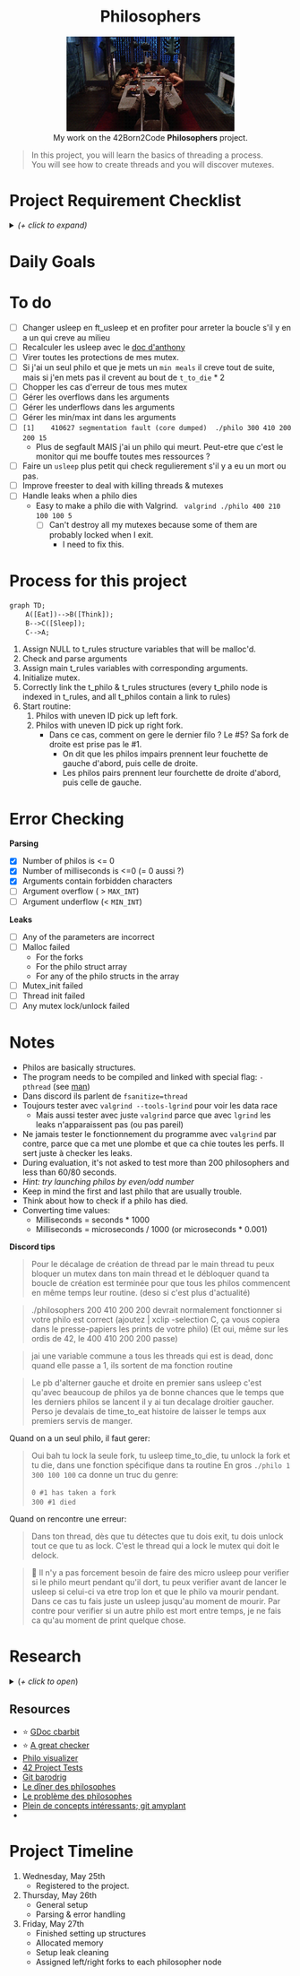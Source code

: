 <h1 align="center">Philosophers</h1>
<p align="center">
<img src="img/header.gif" width="300px" alt="beetlejuice table gif"><br />
My work on the 42Born2Code <b>Philosophers</b> project.
</p>

> In this project, you will learn the basics of threading a process.  
You will see how to create threads and you will discover mutexes.

# Project Requirement Checklist

<details>
<summary><i>(+ click to expand)</i></summary>

- [ ] Compile project using `cc`
- [ ] Global variables are forbidden
- [ ] Program should take the following arguments : `number_of_philosophers die_t eat_t sleep_t
  [number_of_times_each_philosopher_must_eat]`
  - `number_of_philosophers`: The number of philosophers and also the number
    of forks.
  - `die_t` (in milliseconds): If a philosopher didn’t start eating die_t milliseconds since the beginning of their last meal or the beginning of the simulation, they die.
  - `eat_t` (in milliseconds): The time it takes for a philosopher to eat. During that time, they will need to hold two forks.
  - `sleep_t` (in milliseconds): The time a philosopher will spend sleeping.
  - `number_of_times_each_philosopher_must_eat` (_optional argument_): If all philosophers have eaten at least `number_of_times_each_philosopher_must_eat` times, the simulation stops. If not specified, the simulation stops when a philosopher dies.
- [ ] Each philosopher has a number ranging from 1 to `number_of_philosophers`.
- [ ] Philosopher `number 1` sits next to philosopher number `number_of_philosophers`. Any other philosopher number `N` sits between philosopher number `N - 1` and philosopher number `N + 1`.

**General rules**

- The philosophers alternatively eat, think, or sleep.
  - While they are eating, they are not thinking nor sleeping;
  - While thinking, they are not eating nor sleeping;
  - While sleeping, they are not eating nor thinking.

- There are also forks on the table. There are as many forks as philosophers.
- Because serving and eating spaghetti with only one fork is very inconvenient, a
philosopher takes their right and their left forks to eat, one in each hand.
- When a philosopher has finished eating, they put their forks back on the table and
start sleeping. Once awake, they start thinking again. The simulation stops when
a philosopher dies of starvation.
- Every philosopher needs to eat and should never starve.
- Philosophers don’t speak with each other.
- Philosophers don’t know if another philosopher is about to die.
- No need to say that philosophers should avoid dying!

**Rules for the mandatory part**

- [ ] Each philosopher should be a thread.
- [ ] There is one for between each pair of philosophers. Therefore, if there are several philosophers, each philosopher has a fork on their left side and a fork on their right side. If there is only one philosopher, there should be only one fork on the table.
- [ ] To prevent philosophers from duplicating forks, you should protect the forks state with a mutex for each of them.

**About the logs of the program**

- [ ] Any state change of a philosopher must be formatted as follows:
  - timestamp_in_ms X has taken a fork
  - timestamp_in_ms X is eating
  - timestamp_in_ms X is sleeping
  - timestamp_in_ms X is thinking
  - timestamp_in_ms X died
> Replace timestamp_in_ms with the current timestamp in milliseconds and X with the philosopher number.
- [ ] A displayed state message should not be mixed up with another message.
- [ ] A message announcing a philosopher died should be displayed no more than 10 ms after the actual death of the philosopher.
- [ ] Again, philosophers should avoid dying!

> The program must not have any data races.

</details>

# Daily Goals


# To do
- [ ] Changer usleep en ft_usleep et en profiter pour arreter la boucle s'il y en a un qui creve au milieu
- [ ] Recalculer les usleep avec le [doc d'anthony](https://docs.google.com/spreadsheets/d/1F1s2lLTEK11EZLwWMTJy3xkg6BsN7vR-tJHPQ_W8kJE/edit#gid=627767135)
- [ ] Virer toutes les protections de mes mutex.
- [ ] Si j'ai un seul philo et que je mets un `min meals` il creve tout de suite, mais si j'en mets pas il crevent au bout de `t_to_die` * 2
- [ ] Chopper les cas d'erreur de tous mes mutex
- [ ] Gérer les overflows dans les arguments
- [ ] Gérer les underflows dans les arguments
- [ ] Gérer les min/max int dans les arguments
- [ ] `[1]    410627 segmentation fault (core dumped)  ./philo 300 410 200 200 15`
  - Plus de segfault MAIS j'ai un philo qui meurt. Peut-etre que c'est le monitor qui me bouffe toutes mes ressources ?
- [ ] Faire un `usleep` plus petit qui check regulierement s'il y a eu un mort ou pas.
- [ ] Improve freester to deal with killing threads & mutexes
- [ ] Handle leaks when a philo dies
    - Easy to make a philo die with Valgrind. ` valgrind ./philo 400 210 100 100 5`
        - [ ] Can't destroy all my mutexes because some of them are probably locked when I exit.
            - I need to fix this.

# Process for this project

```mermaid
graph TD;
    A([Eat])-->B([Think]);
    B-->C([Sleep]);
    C-->A;
```

1. Assign NULL to t_rules structure variables that will be malloc'd.
2. Check and parse arguments
3. Assign main t_rules variables with corresponding arguments.
4. Initialize mutex.
5. Correctly link the t_philo & t_rules structures (every t_philo node is indexed in t_rules, and all t_philos contain a link to rules)
6. Start routine:
   1. Philos with uneven ID pick up left fork.
   2. Philos with uneven ID pick up right fork.
      - Dans ce cas, comment on gere le dernier filo ? Le #5? Sa fork de droite est prise pas le #1.
        - On dit que les philos impairs prennent leur fouchette de gauche d'abord, puis celle de droite.
        - Les philos pairs prennent leur fourchette de droite d'abord, puis celle de gauche.

# Error Checking

**Parsing**
- [x] Number of philos is <= 0
- [x] Number of milliseconds is <=0 (= 0 aussi ?)
- [x] Arguments contain forbidden characters
- [ ] Argument overflow ( > `MAX_INT`)
- [ ] Argument underflow (< `MIN_INT`)

**Leaks**
- [ ] Any of the parameters are incorrect
- [ ] Malloc failed
  - For the forks
  - For the philo struct array
  - For any of the philo structs in the array
- [ ] Mutex_init failed
- [ ] Thread init failed
- [ ] Any mutex lock/unlock failed

# Notes

- Philos are basically structures.
- The program needs to be compiled and linked with special flag: `-pthread` (see [man](http://manpagesfr.free.fr/man/man7/pthreads.7.html))
- Dans discord ils parlent de `fsanitize=thread`
- Toujours tester avec `valgrind --tools-lgrind` pour voir les data race
  - Mais aussi tester avec juste `valgrind` parce que avec `lgrind` les leaks n'apparaissent pas (ou pas pareil)
- Ne jamais tester le fonctionnement du programme avec `valgrind` par contre, parce que ca met une plombe et que ca chie toutes les perfs. Il sert juste à checker les leaks.
- During evaluation, it's not asked to test more than 200 philosophers and less than 60/80 seconds.
- _Hint: try launching philos by even/odd number_
- Keep in mind the first and last philo that are usually trouble.
- Think about how to check if a philo has died.
- Converting time values:
  - Milliseconds = seconds * 1000
  - Milliseconds = microseconds / 1000 (or microseconds * 0.001)

**Discord tips**

> Pour le décalage de création de thread par le main thread tu peux bloquer un mutex dans ton main thread et le débloquer quand ta boucle de création est terminée pour que tous les philos commencent en même temps leur routine. (deso si c'est plus d'actualité)

>./philosophers 200 410 200 200 devrait normalement fonctionner si votre philo est correct (ajoutez  | xclip -selection C, ça vous copiera dans le presse-papiers les prints de votre philo)
(Et oui, même sur les ordis de 42, le 400 410 200 200 passe)

> jai une variable commune a tous les threads qui est is dead, donc quand elle passe a 1, ils sortent de ma fonction routine

> Le pb d'alterner gauche et droite en premier sans usleep c'est qu'avec beaucoup de philos ya de bonne chances que le temps que les derniers philos se lancent il y ai tun decalage droitier gaucher.
> Perso je devalais de time_to_eat histoire de laisser le temps aux premiers servis de manger.

Quand on a un seul philo, il faut gerer:
> Oui bah tu lock la seule fork, tu usleep time_to_die, tu unlock la fork et tu die, dans une fonction spécifique dans ta routine
> En gros `./philo 1 300 100 100` ca donne un truc du genre:  
> 
> `0 #1 has taken a fork`  
> `300 #1 died`

Quand on rencontre une erreur:
> Dans ton thread, dès que tu détectes que tu dois exit, tu dois unlock tout ce que tu as lock. C'est le thread qui a lock le mutex qui doit le delock.

> 💅 Il n'y a pas forcement besoin de faire des micro usleep pour verifier si le philo meurt pendant qu'il dort, tu peux verifier avant de lancer le usleep si celui-ci va etre trop lon et que le philo va mourir pendant. Dans ce cas tu fais juste un usleep jusqu'au moment de mourir. Par contre pour verifier si un autre philo est mort entre temps, je ne fais ca qu'au moment de print quelque chose.

# Research

<details><summary>(<i>+ click to open</i>)</summary>

- [Difference between a process and a thread](https://stackoverflow.com/questions/200469/what-is-the-difference-between-a-process-and-a-thread)
    - A thread is a subset of the process.
    - It is termed a _lightweight process_ since it is similar to a real process but executes withing the context of a process and shares the same resources allotted to the process by the kernel.
    - All the threads running within a process share the same address space, file descriptors, and other process related attributes, but have their own registers and stacks.
    - A stack register is a computer central processor register whose purpose is to keep track of a call stack (usually shortened to _the stack_).
- [Race conditions](https://stackoverflow.com/questions/34510/what-is-a-race-condition)
    - They occur when two or more threads can access shared data and they try to change it at the same time. Because the thread scheduling algorithm can swap between threads at any time, we don't know the order in which the threads will attempt to access the shared data. Therefore, the result of the change in data is dependent on the thread scheduling algorithm (i.e. both threads are "racing" to access/change the data).
    - Problems often occur when one thread does a "check then act" (`check` if the value is `X`, then `act` to do something that depends on the value being `X`) and another thread does something to the value in between the `check` and the `act`.
    - Race conditions can be avoided by employing some sort of locking mechanism before the code that accesses the shared resource:
    ```C
    - for ( int i = 0; i < 10000000; i++ )
    {
    //lock x
    x = x + 1;
    //unlock x
    }
    ```
  - For more on locking, search for: **mutex**, **semaphore**, critical section, shared resource.


- [Locking Order and Deadlocks](https://www.informit.com/articles/article.aspx?p=1626979&seqNum=4)
    - The biggest issue wih using locks for synchronisation is _deadlock_. It basically happens when you have two bits of code, each of which holds one lock, but each one needs the other one's lock in order to proceed.
    - If each bit of code needs only one lock at a time, deadlock will not occur, but unfortunately this is not always possible.
    - The simplest way of avoiding deadlock when you need more than one lock is to enforce a locking order, in which you can acquire two locks only by doing so in a specified order.
    - In this situation, if you acquire one lock and fail to acquire the other, then you  must release the first lock and try again. The problem with this plan is that it may not be possible to release the first lock safely. 
    - Although this case is the simplest, it can become arbitrarily complex. One classic example is the "dining philosophers" problem. Each philosopher has a chopstick on either side of him and requires two to eat. They all start by picking up the chopstick on their right. Now they're deadlocked—no one can proceed until someone puts down his chopstick.
    - You can also easily enter a livelock condition from here. If each philosopher puts down the chopstick on his right and tries to pick up the one on the left, then they're stuck that way. They may put the left one down and pick up the one on the right again, oscillating between two states without actually managing to eat.
    - **This problem could be avoided if each chopstick had a number, and they all had to be picked up in order. In this case, all of the philosophers would try to pick up the one on their right, except for the one sitting between the chopsticks with the highest number on one side and the lowest number on the other side. He would have to wait until the person using the chopstick on his left had finished before he could pick up the one on his right. Or he would get there first. In both cases, at least one person would be able to pick up both chopsticks. Once he'd finished eating, at least one more person would be able to start.**


- **Mutex**
  - A mutex is a MUTual EXclusion device, and  is  useful  for protecting  shared data structures from concurrent modifications, and implementing critical sections and  monitors.
  - A  mutex  has  two possible states: `unlocked` (not owned by any thread), and `locked` (owned by one thread).
  - A mutex can never  be owned by two different threads simultaneously.
  - A thread attempting to lock a mutex that is  already  locked by  another  thread  is  suspended until the owning thread unlocks the mutex first.
      

- Researching the allowed external functions:

    - **memset**
        - `memset` - fill memory with a constant byte
        - `void *memset(void *s, int c, size_t n);`
        - The memset() function fills the first n bytes of the memory area pointed to by s with the constant byte c.
    - **usleep**
        - `int usleep(useconds_t usec);`
        - The `usleep()` function suspends execution of the calling thread for (at least) usec microseconds. The sleep may be lengthened slightly by any system activity or by the time spent processing the call or by the granularity of system timers.
    - **gettimeofday**
        - `#include <sys/time.h>`
        - `int gettimeofday(struct timeval *restrict tv, struct timezone *restrict tz);`
        - The `tv` argument is a `struct timeval` (as specified in `<sys/time.h>`) and gives the number of seconds and microseconds since the `Epoch` (`1970-01-01 00:00:00 +0000 (UTC)`):
      ```C
      struct timeval {
          time_t      tv_sec;     /* seconds */
          suseconds_t tv_usec;    /* microseconds */
      };
      ```
        - The `tz` argument is a `struct timezone`. The use of the `timezone` structure is obsolete; the tz argument
          should normally be specified as `NULL`.
      ```C
      struct timezone {
                 int tz_minuteswest;     /* minutes west of Greenwich */
                 int tz_dsttime;         /* type of DST correction */
             };
      ```
      - To have the time in milliseconds, I have to do tv_sec * 1000 and tv_usec / 1000.
    - **pthread_create**
        - `int pthread_create(pthread_t * thread, pthread_attr_t * attr, void * (*start_routine)(void *), void * arg);`
        - Creates a new thread and returns a thread identifier.
        - Needs a pointer to a previously defined `pthread_t` variable.
        - If we don't want to set `pthread_attr_t` we can set that to `NULL` and a default configuration will be set.
        - If the `start_routine` function does not need arguments, the `void * arg` argument can also be set to `NULL`.
    - **pthread_detach**
        - ` int pthread_detach(pthread_t th);`
        - The `pthread_detach()` function marks the thread identified by thread as detached. When a detached thread terminates, its resources are automatically released back to the system without the need for another thread to join with the terminated thread.
        - Once a thread has been detached, it can't be joined with `pthread_join()` or be made joinable again.
        - The detached attribute merely determines the behavior of the system when the thread terminates; it does not prevent the thread from being terminated if the process terminates using `exit()` (or equivalently, if the main thread returns).
        - 🚨 Either `pthread_join()` or `pthread_detach()` should be called for each thread that an application creates, so that system resources for the thread can be released. (But note that the resources of all threads are freed when the process terminates.)
    - **pthread_join**
        - `int pthread_join(pthread_t thread, void **retval)`
        - The `pthread_join()` function waits for the thread specified by thread to terminate. (ndlr: This is basically the `waitpid` function, but for threads.)
        - If `retval` is not `NULL`, then `pthread_join()` copies the exit status of the target thread (i.e., the value that the target thread supplied to pthread_exit(3)) into the location pointed to by retval.
        - If the target thread was canceled, then PTHREAD_CANCELED is placed in the location pointed to by `retval`.
    - **pthread_mutex_init**
        - `int pthread_mutex_init(pthread_mutex_t *mutex, const pthread_mutexattr_t *attr);`
        - The `pthread_mutex_init()` function initialises the mutex referenced by `mutex` with attributes specified by `attr`.
    - **pthread_mutex_destroy**
        - `int pthread_mutex_destroy(pthread_mutex_t *mutex);`
        - The `pthread_mutex_destroy()` function destroys the mutex object referenced by `mutex`; the mutex object becomes, in effect, uninitialised.
        - A destroyed mutex object can be re-initialised using `pthread_mutex_init()`; the results of otherwise referencing the object after it has been destroyed are undefined.
    - **pthread_mutex_lock**
        - `int pthread_mutex_lock(pthread_mutex_t *mutex));`
        - `pthread_mutex_lock` locks the given mutex.
        - If the mutex is currently unlocked, it becomes locked  and  owned  by  the calling  thread, and  pthread_mutex_lock  returns immediately.
        - If the mutex is already locked by  another  thread, pthread_mutex_lock  suspends  the calling thread until the mutex is unlocked.
        - If the mutex is already locked by the calling thread, the behavior  of pthread_mutex_lock depends on the kind of the mutex. (etc...) ([see man for more](http://www.skrenta.com/rt/man/pthread_mutex_init.3.html))
    - **pthread_mutex_unlock**
        - `int pthread_mutex_unlock(pthread_mutex_t *mutex);`
        - `pthread_mutex_unlock` unlocks the given mutex. The mutex is assumed to be locked and owned by the  calling  thread  on entrance  to pthread_mutex_unlock.
        -  If the mutex is of the ``fast'' kind (etc...) ([see man for more](http://www.skrenta.com/rt/man/pthread_mutex_init.3.html))

</details>

## Resources
- ⭐ [GDoc cbarbit](https://docs.google.com/document/d/1EeAgXkygFQu8qNJby_PP6XO9jWEpMlHozX1fCX64Bvg/edit)
- ⭐ [A great checker](https://github.com/busshi/philo_checker)
- [Philo visualizer](https://nafuka11.github.io/philosophers-visualizer/)
- [42 Project Tests](https://github.com/Kwevan/42-Tests)
- [Git barodrig](https://github.com/BastienRodz/philosophers)
- [Le dîner des philosophes](https://fr.wikipedia.org/wiki/D%C3%AEner_des_philosophes)
- [Le problème des philosophes](https://perso.ens-lyon.fr/michael.rao/ASR2/cours_slides_8.pdf)
- [Plein de concepts intéressants; git amyplant](https://github.com/iciamyplant/Philosophers)
- 
# Project Timeline

1. Wednesday, May 25th
   - Registered to the project.
2. Thursday, May 26th
   - General setup
   - Parsing & error handling
3. Friday, May 27th
   - Finished setting up structures
   - Allocated memory
   - Setup leak cleaning
   - Assigned left/right forks to each philosopher node
